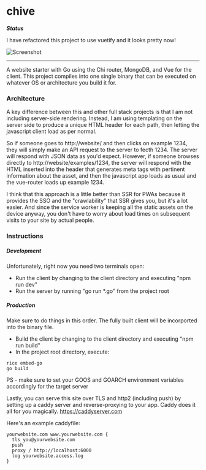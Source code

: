 # chive

**_Status_**

I have refactored this project to use vuetify and it looks pretty now!

![Screenshot](https://i.imgur.com/51Tzimo.png)

---

A website starter with Go using the Chi router, MongoDB, and Vue for the client. This project compiles into one single binary that can be executed on whatever OS or architecture you build it for.

### Architecture

A key difference between this and other full stack projects is that I am not including server-side rendering. Instead, I am using templating on the server side to produce a unique HTML header for each path, then letting the javascript client load as per normal.

So if someone goes to http://website/ and then clicks on example 1234, they will simply make an API request to the server to fecth 1234. The server will respond with JSON data as you'd expect. However, if someone browses directly to http://website/examples/1234, the server will respond with the HTML inserted into the header that generates meta tags with pertinent information about the asset, and then the javascript app loads as usual and the vue-router loads up example 1234.

I think that this approach is a little better than SSR for PWAs because it provides the SSO and the "crawlability" that SSR gives you, but it's a lot easier. And since the service worker is keeping all the static assets on the device anyway, you don't have to worry about load times on subsequent visits to your site by actual people.

### Instructions

##### Development

Unfortunately, right now you need two terminals open:

- Run the client by changing to the client directory and executing "npm run dev"
- Run the server by running "go run *.go" from the project root

##### Production

Make sure to do things in this order. The fully built client will be incorported into the binary file.

- Build the client by changing to the client directory and executing "npm run build"
- In the project root directory, execute:
    
```
rice embed-go
go build
```

PS - make sure to set your GOOS and GOARCH environment variables accordingly for the target server


Lastly, you can serve this site over TLS and http2 (including push) by setting up a caddy server and reverse-proxying to your app. Caddy does it all for you magically. https://caddyserver.com

Here's an example caddyfile:
```
yourwebsite.com www.yourwebsite.com {
  tls you@yourwebsite.com
  push
  proxy / http://localhost:6000
  log yourwebsite.access.log
}
```